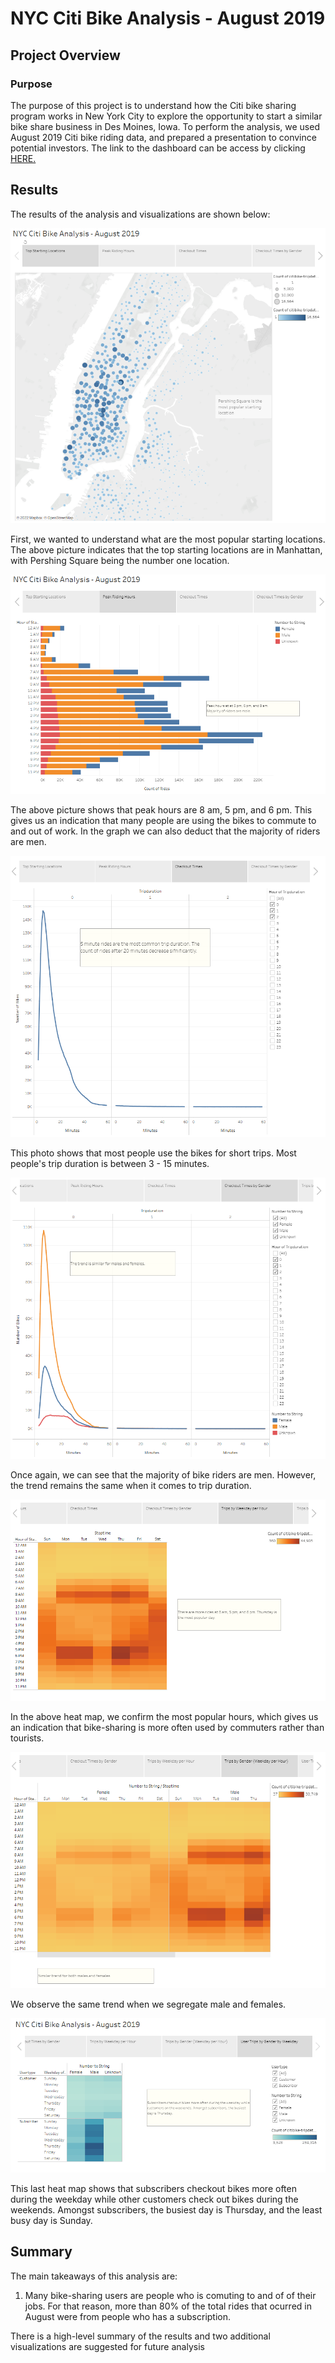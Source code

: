 # NYC Citi Bike Analysis - August 2019

## Project Overview

### Purpose

The purpose of this project is to understand how the Citi bike sharing program works in New York City to explore the opportunity to start a similar bike share business in Des Moines, Iowa. 
To perform the analysis, we used August 2019 Citi bike riding data, and prepared a presentation to convince potential investors.
The link to the dashboard can be access by clicking [HERE.](https://public.tableau.com/app/profile/mariela.kinn.terrazas/viz/NYCCitiBikeAnalysis_16574104599600/Story1)

##  Results

The results of the analysis and visualizations are shown below:

![](Resources/top_starting_locations.PNG)

First, we wanted to understand what are the most popular starting locations. The above picture indicates that the top starting locations are in Manhattan, with Pershing Square being the number one location.

![](Resources/peak_riding_hours.PNG)

The above picture shows that peak hours are 8 am, 5 pm, and 6 pm. This gives us an indication that many people are using the bikes to commute to and out of work.
In the graph we can also deduct that the majority of riders are men.

![](Resources/Checkout_times.PNG)

This photo shows that most people use the bikes for short trips. Most people's trip duration is between 3 - 15 minutes.

![](Resources/checkout_times_bygender.PNG)

Once again, we can see that the majority of bike riders are men. However, the trend remains the same when it comes to trip duration.

![](Resources/trips_by_weekday.PNG)

In the above heat map, we confirm the most popular hours, which gives us an indication that bike-sharing is more often used by commuters rather than tourists.

![](Resources/trips_by_gender.PNG)


We observe the same trend when we segregate male and females.

![](Resources/user_trips.PNG)

This last heat map shows that subscribers checkout bikes more often during the weekday while other customers check out bikes during the weekends. Amongst subscribers, the busiest day is Thursday, and the least busy day is Sunday.


## Summary

The main takeaways of this analysis are:
1. Many bike-sharing users are people who is comuting to and of of their jobs. For that reason, more than 80% of the total rides that ocurred in August were from people who has a subscription. 



There is a high-level summary of the results and two additional visualizations are suggested for future analysis
